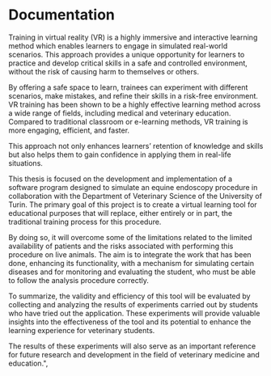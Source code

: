# Documentation
Training in virtual reality (VR) is a highly immersive and interactive learning method which enables learners to engage in simulated real-world scenarios. 
This approach provides a unique opportunity for learners to practice and develop critical skills in a safe and controlled environment, without the risk of causing harm to themselves or others.  

By offering a safe space to learn, trainees can experiment with different scenarios, make mistakes, and refine their skills in a risk-free environment. 
VR training has been shown to be a highly effective learning method across a wide range of fields, including medical and veterinary education. Compared to traditional classroom or e-learning methods, VR training is more engaging, efficient, and faster.

This approach not only enhances learners’ retention of knowledge and skills but also helps them to gain confidence in applying them in real-life situations.

This thesis is focused on the development and implementation of a software program designed to simulate an equine endoscopy procedure in collaboration with the Department of Veterinary Science of the University of Turin. The primary goal of this project is to create a virtual learning tool for educational purposes that will replace, either entirely or in part, the traditional training process for this procedure.

By doing so, it will overcome some of the limitations related to the limited availability of patients and the risks associated with performing this procedure on live animals. The aim is to integrate the work that has been done, enhancing its functionality, with a mechanism for simulating certain diseases and for monitoring and evaluating the student, who must be able to follow the analysis procedure correctly.

To summarize, the validity and efficiency of this tool will be evaluated by collecting and analyzing the results of experiments carried out by students who have tried out the application. These experiments will provide valuable insights into the effectiveness of the tool and its potential to enhance the learning experience for veterinary students.

The results of these experiments will also serve as an important reference for future research and development in the field of veterinary medicine and education.",
    